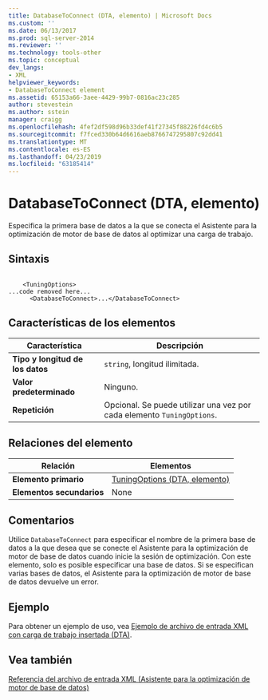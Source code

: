 ```yaml
---
title: DatabaseToConnect (DTA, elemento) | Microsoft Docs
ms.custom: ''
ms.date: 06/13/2017
ms.prod: sql-server-2014
ms.reviewer: ''
ms.technology: tools-other
ms.topic: conceptual
dev_langs:
- XML
helpviewer_keywords:
- DatabaseToConnect element
ms.assetid: 65153a66-3aee-4429-99b7-0816ac23c285
author: stevestein
ms.author: sstein
manager: craigg
ms.openlocfilehash: 4fef2df598d96b33def41f27345f88226fd4c6b5
ms.sourcegitcommit: f7fced330b64d6616aeb8766747295807c92dd41
ms.translationtype: MT
ms.contentlocale: es-ES
ms.lasthandoff: 04/23/2019
ms.locfileid: "63185414"
---
```

# <a name="databasetoconnect-element-dta"></a>DatabaseToConnect (DTA, elemento)
  Especifica la primera base de datos a la que se conecta el Asistente para la optimización de motor de base de datos al optimizar una carga de trabajo.  
  
## <a name="syntax"></a>Sintaxis  
  
```  
  
    <TuningOptions>  
...code removed here...  
      <DatabaseToConnect>...</DatabaseToConnect>  
```  
  
## <a name="element-characteristics"></a>Características de los elementos  
  
|Característica|Descripción|  
|--------------------|-----------------|  
|**Tipo y longitud de los datos**|`string`, longitud ilimitada.|  
|**Valor predeterminado**|Ninguno.|  
|**Repetición**|Opcional. Se puede utilizar una vez por cada elemento `TuningOptions`.|  
  
## <a name="element-relationships"></a>Relaciones del elemento  
  
|Relación|Elementos|  
|------------------|--------------|  
|**Elemento primario**|[TuningOptions &#40;DTA, elemento&#41;](tuningoptions-element-dta.md)|  
|**Elementos secundarios**|None|  
  
## <a name="remarks"></a>Comentarios  
 Utilice `DatabaseToConnect` para especificar el nombre de la primera base de datos a la que desea que se conecte el Asistente para la optimización de motor de base de datos cuando inicie la sesión de optimización. Con este elemento, solo es posible especificar una base de datos. Si se especifican varias bases de datos, el Asistente para la optimización de motor de base de datos devuelve un error.  
  
## <a name="example"></a>Ejemplo  
 Para obtener un ejemplo de uso, vea [Ejemplo de archivo de entrada XML con carga de trabajo insertada &#40;DTA&#41;](xml-input-file-sample-with-inline-workload-dta.md).  
  
## <a name="see-also"></a>Vea también  
 [Referencia del archivo de entrada XML &#40;Asistente para la optimización de motor de base de datos&#41;](xml-input-file-reference-database-engine-tuning-advisor.md)  
  
  
